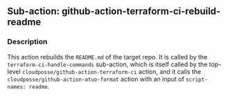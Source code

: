 ## Sub-action: github-action-terraform-ci-rebuild-readme

### Description

This action rebuilds the `README.md` of the target repo. It is called by the `terraform-ci-handle-commands` sub-action, which is itself called by the top-level `cloudposse/github-action-terraform-ci` action, and it calls the `cloudposse/github-action-atuo-format` action with an input of `script-names: readme`.

